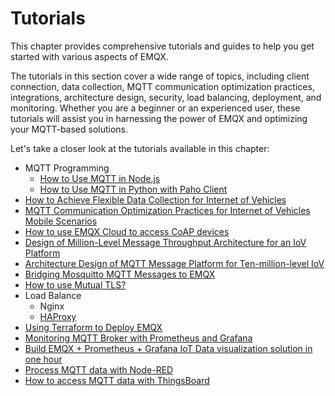 # Tutorials

This chapter provides comprehensive tutorials and guides to help you get started with various aspects of EMQX.

The tutorials in this section cover a wide range of topics, including client connection, data collection, MQTT communication optimization practices, integrations, architecture design, security, load balancing, deployment, and monitoring. Whether you are a beginner or an experienced user, these tutorials will assist you in harnessing the power of EMQX and optimizing your MQTT-based solutions.

Let's take a closer look at the tutorials available in this chapter:

- MQTT Programming
  - [How to Use MQTT in Node.js](https://www.emqx.com/en/blog/how-to-use-mqtt-in-nodejs)
  - [How to Use MQTT in Python with Paho Client](https://www.emqx.com/en/blog/how-to-use-mqtt-in-python)
- [How to Achieve Flexible Data Collection for Internet of Vehicles](https://www.emqx.com/en/blog/how-to-achieve-flexible-data-collection-for-internet-of-vehicles)
- [MQTT Communication Optimization Practices for Internet of Vehicles Mobile Scenarios](https://www.emqx.com/en/blog/mqtt-communication-optimization-practices-for-iov)
- [How to use EMQX Cloud to access CoAP devices](https://www.emqx.com/en/blog/connecting-coap-devices-to-emqx-cloud)
- [Design of Million-Level Message Throughput Architecture for an IoV Platform](https://www.emqx.com/en/blog/million-level-message-throughput-architecture-design-for-internet-of-vehicles)
- [Architecture Design of MQTT Message Platform for Ten-million-level IoV](https://www.emqx.com/en/blog/mqtt-messaging-platform-for-internet-of-vehicles)
- [Bridging Mosquitto MQTT Messages to EMQX](https://www.emqx.com/en/blog/bridging-mosquitto-to-emqx-cluster)
- [How to use Mutual TLS?](https://www.emqx.com/en/blog/two-way-tls-ssl-with-emqx-cloud)
- Load Balance
  - Nginx
  - [HAProxy](https://www.emqx.com/en/blog/emqx-haproxy)
- [Using Terraform to Deploy EMQX](https://www.emqx.com/en/blog/using-terraform-to-deploy-emqx-mqtt-broker)
- [Monitoring MQTT Broker with Prometheus and Grafana](https://www.emqx.com/en/blog/emqx-prometheus-grafana)
- [Build EMQX + Prometheus + Grafana IoT Data visualization solution in one hour](https://www.emqx.com/en/blog/build-emqx-influxdb-grafana-iot-data-visualization-solution-in-one-hour)
- [Process MQTT data with Node-RED](https://www.emqx.com/en/blog/using-node-red-to-process-mqtt-data)
- [How to access MQTT data with ThingsBoard](https://www.emqx.com/en/blog/how-to-use-thingsboard-to-access-mqtt-data)